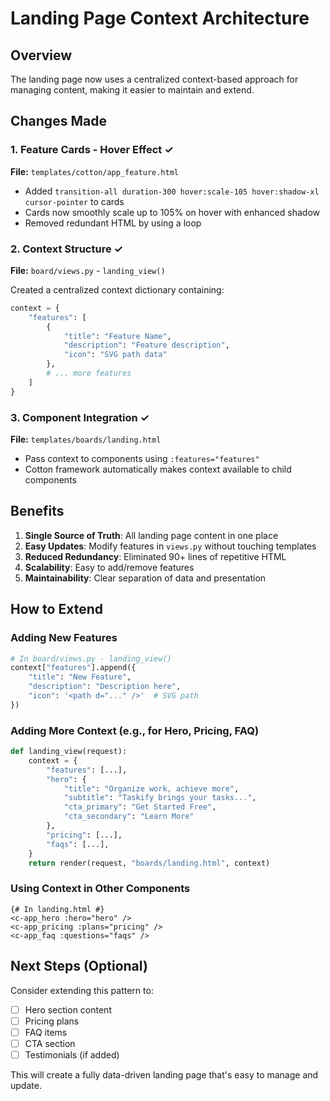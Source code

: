 # Landing Page Context Architecture

## Overview
The landing page now uses a centralized context-based approach for managing content, making it easier to maintain and extend.

## Changes Made

### 1. Feature Cards - Hover Effect ✓
**File:** `templates/cotton/app_feature.html`
- Added `transition-all duration-300 hover:scale-105 hover:shadow-xl cursor-pointer` to cards
- Cards now smoothly scale up to 105% on hover with enhanced shadow
- Removed redundant HTML by using a loop

### 2. Context Structure ✓
**File:** `board/views.py` - `landing_view()`

Created a centralized context dictionary containing:
```python
context = {
    "features": [
        {
            "title": "Feature Name",
            "description": "Feature description",
            "icon": "SVG path data"
        },
        # ... more features
    ]
}
```

### 3. Component Integration ✓
**File:** `templates/boards/landing.html`
- Pass context to components using `:features="features"`
- Cotton framework automatically makes context available to child components

## Benefits

1. **Single Source of Truth**: All landing page content in one place
2. **Easy Updates**: Modify features in `views.py` without touching templates
3. **Reduced Redundancy**: Eliminated 90+ lines of repetitive HTML
4. **Scalability**: Easy to add/remove features
5. **Maintainability**: Clear separation of data and presentation

## How to Extend

### Adding New Features
```python
# In board/views.py - landing_view()
context["features"].append({
    "title": "New Feature",
    "description": "Description here",
    "icon": '<path d="..." />'  # SVG path
})
```

### Adding More Context (e.g., for Hero, Pricing, FAQ)
```python
def landing_view(request):
    context = {
        "features": [...],
        "hero": {
            "title": "Organize work, achieve more",
            "subtitle": "Taskify brings your tasks...",
            "cta_primary": "Get Started Free",
            "cta_secondary": "Learn More"
        },
        "pricing": [...],
        "faqs": [...],
    }
    return render(request, "boards/landing.html", context)
```

### Using Context in Other Components
```django
{# In landing.html #}
<c-app_hero :hero="hero" />
<c-app_pricing :plans="pricing" />
<c-app_faq :questions="faqs" />
```

## Next Steps (Optional)

Consider extending this pattern to:
- [ ] Hero section content
- [ ] Pricing plans
- [ ] FAQ items
- [ ] CTA section
- [ ] Testimonials (if added)

This will create a fully data-driven landing page that's easy to manage and update.
